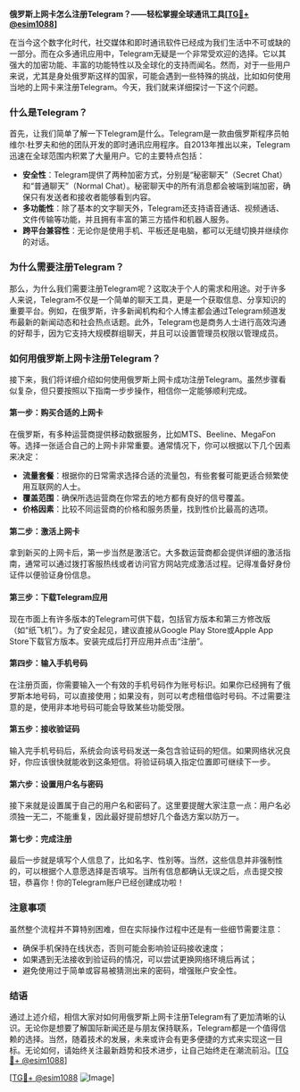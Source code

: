**俄罗斯上网卡怎么注册Telegram？——轻松掌握全球通讯工具[[TG💪+ @esim1088](https://t.me/s/esim1088)]**

在当今这个数字化时代，社交媒体和即时通讯软件已经成为我们生活中不可或缺的一部分。而在众多通讯应用中，Telegram无疑是一个非常受欢迎的选择。它以其强大的加密功能、丰富的功能特性以及全球化的支持而闻名。然而，对于一些用户来说，尤其是身处俄罗斯这样的国家，可能会遇到一些特殊的挑战，比如如何使用当地的上网卡来注册Telegram。今天，我们就来详细探讨一下这个问题。

### 什么是Telegram？

首先，让我们简单了解一下Telegram是什么。Telegram是一款由俄罗斯程序员帕维尔·杜罗夫和他的团队开发的即时通讯应用程序。自2013年推出以来，Telegram迅速在全球范围内积累了大量用户。它的主要特点包括：

- **安全性**：Telegram提供了两种加密方式，分别是“秘密聊天”（Secret Chat）和“普通聊天”（Normal Chat）。秘密聊天中的所有消息都会被端到端加密，确保只有发送者和接收者能够看到内容。
- **多功能性**：除了基本的文字聊天外，Telegram还支持语音通话、视频通话、文件传输等功能，并且拥有丰富的第三方插件和机器人服务。
- **跨平台兼容性**：无论你是使用手机、平板还是电脑，都可以无缝切换并继续你的对话。

### 为什么需要注册Telegram？

那么，为什么我们需要注册Telegram呢？这取决于个人的需求和用途。对于许多人来说，Telegram不仅是一个简单的聊天工具，更是一个获取信息、分享知识的重要平台。例如，在俄罗斯，许多新闻机构和个人博主都会通过Telegram频道发布最新的新闻动态和社会热点话题。此外，Telegram也是商务人士进行高效沟通的好帮手，因为它支持大规模群组聊天，并且可以设置管理员权限以管理成员。

### 如何用俄罗斯上网卡注册Telegram？

接下来，我们将详细介绍如何使用俄罗斯上网卡成功注册Telegram。虽然步骤看似复杂，但只要按照以下指南一步步操作，相信你一定能够顺利完成。

#### 第一步：购买合适的上网卡

在俄罗斯，有多种运营商提供移动数据服务，比如MTS、Beeline、MegaFon等。选择一张适合自己的上网卡非常重要。通常情况下，你可以根据以下几个因素来决定：

- **流量套餐**：根据你的日常需求选择合适的流量包，有些套餐可能更适合频繁使用互联网的人士。
- **覆盖范围**：确保所选运营商在你常去的地方都有良好的信号覆盖。
- **价格因素**：比较不同运营商的价格和服务质量，找到性价比最高的选项。

#### 第二步：激活上网卡

拿到新买的上网卡后，第一步当然是激活它。大多数运营商都会提供详细的激活指南，通常可以通过拨打客服热线或者访问官方网站完成激活过程。记得准备好身份证件以便验证身份信息。

#### 第三步：下载Telegram应用

现在市面上有许多版本的Telegram可供下载，包括官方版本和第三方修改版（如“纸飞机”）。为了安全起见，建议直接从Google Play Store或Apple App Store下载官方版本。安装完成后打开应用并点击“注册”。

#### 第四步：输入手机号码

在注册页面，你需要输入一个有效的手机号码作为账号标识。如果你已经拥有了俄罗斯本地号码，可以直接使用；如果没有，则可以考虑租借临时号码。不过需要注意的是，使用非本地号码可能会导致某些功能受限。

#### 第五步：接收验证码

输入完手机号码后，系统会向该号码发送一条包含验证码的短信。如果网络状况良好，你应该很快就能收到这条短信。将验证码填入指定位置即可继续下一步。

#### 第六步：设置用户名与密码

接下来就是设置属于自己的用户名和密码了。这里要提醒大家注意一点：用户名必须独一无二，不能重复，因此最好提前想好几个备选方案以防万一。

#### 第七步：完成注册

最后一步就是填写个人信息了，比如名字、性别等。当然，这些信息并非强制性的，可以根据个人意愿选择是否填写。当所有信息都确认无误之后，点击提交按钮，恭喜你！你的Telegram账户已经创建成功啦！

### 注意事项

虽然整个流程并不算特别困难，但在实际操作过程中还是有一些细节需要注意：

- 确保手机保持在线状态，否则可能会影响验证码接收速度；
- 如果遇到无法接收到验证码的情况，可以尝试更换网络环境后再试；
- 避免使用过于简单或容易被猜测出来的密码，增强账户安全性。

### 结语

通过上述介绍，相信大家对如何用俄罗斯上网卡注册Telegram有了更加清晰的认识。无论你是想要了解国际新闻还是与朋友保持联系，Telegram都是一个值得信赖的选择。当然，随着技术的发展，未来或许会有更多便捷的方式来实现这一目标。无论如何，请始终关注最新趋势和技术进步，让自己始终走在潮流前沿。[[TG💪+ @esim1088](https://t.me/s/esim1088)]

[[TG💪+ @esim1088](https://t.me/s/esim1088) ![Image](https://i.postimg.cc/4NQfJmqS/Snipaste-2025-05-13-00-14-12.png)]